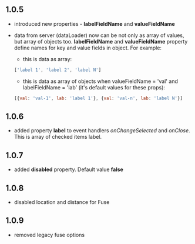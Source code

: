 ## 1.0.5
* introduced new properties - __labelFieldName__ and __valueFieldName__
* data from server (dataLoader) now can be not only as array of values, but array of objects too. __labelFieldName__ and __valueFieldName__ property define names for key and value fields in object. For example:

  * this is data as array:
  ```javascript
  ['label 1', 'label 2', 'label N']
  ```
  * this is data as array of objects when valueFieldName = 'val' and labelFieldName = 'lab' (it's default values for these props):
  ```javascript
  [{val: 'val-1', lab: 'label 1'}, {val: 'val-n', lab: 'label N'}]
  ``` 
## 1.0.6
* added property __label__ to event handlers *onChangeSelected* and *onClose*. This is array of checked items label.
## 1.0.7
* added __disabled__ property. Default value __false__
## 1.0.8
* disabled location and distance for Fuse
## 1.0.9
* removed legacy fuse options